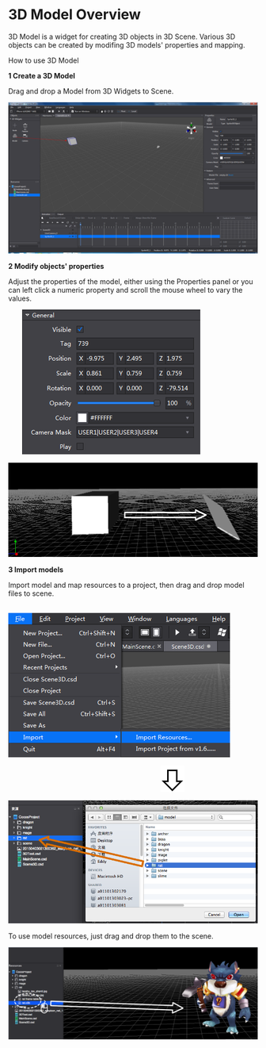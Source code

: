 # 3D Model Overview

3D Model is a widget for creating 3D objects in 3D Scene.  Various 3D objects can be created by modifing 3D models' properties and mapping.

How to use 3D Model

**1 Create a 3D Model**

Drag and drop a Model from 3D Widgets to Scene.

![image](../../../studio-img/3D/3DModel/image0001.png)

**2 Modify objects' properties**

Adjust the properties of the model, either using the Properties panel or you can left click a numeric property and scroll the mouse wheel to vary the values.

&emsp;&emsp;![image](../../../studio-img/3D/3DModel/image0002.png)

![image](../../../studio-img/3D/3DModel/image0003.png)

**3 Import models**

Import model and map resources to a project, then drag and drop model files to scene.

&emsp;&emsp;&emsp;&emsp;&emsp;&emsp;&emsp;&emsp;![image](../../../studio-img/3D/3DModel/image0004.png)

&emsp;&emsp;&emsp;&emsp;&emsp;&emsp;&emsp;&emsp;&emsp;&emsp;&emsp;&emsp;&emsp;&emsp;&emsp;&emsp;&emsp;&emsp;&emsp;&emsp;&emsp;&emsp;![image](../../../studio-img/3D/3DModel/image0005.png)

![image](../../../studio-img/3D/3DModel/image0006.png)

To use model resources, just drag and drop them to the scene.

![image](../../../studio-img/3D/3DModel/image0007.png)
